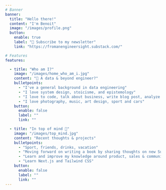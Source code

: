 ```yaml
---
# Banner
banner:
  title: "Hello there!"
  content: "I'm Benoit"
  image: "/images/profile.png"
  button:
    enable: true
    label: "👀 Subscribe to my newsletter"
    link: "https://fromanengineersight.substack.com/"

# Features
features:

  - title: "Who am I?"
    image: "/images/home_who_am_i.jpg"
    content: "🤔 A data & beyond engineer?"
    bulletpoints:
      - "I've a general background in data engineering"
      - "I love system design, stoicisme, and epistemology"
      - "I love to code, talk about business, write blog post, analyze data, etc."
      - "I love photography, music, art design, sport and cars"
    button:
      enable: false
      label: ""
      link: ""

  - title: "In top of mind 💭"
    image: "/images/top_mind.jpg"
    content: "Recent thoughts & projects"
    bulletpoints:
      - "Sport, friends, drinks, vacation"
      - "Moving forward on writing a book by sharing thoughts on new Substack (https://liminalduality.substack.com/)"
      - "Learn and improve my knowledge around product, sales & communication"
      - "Learn Next.js and Tailwind CSS"
    button:
      enable: false
      label: ""
      link: ""
---
```


